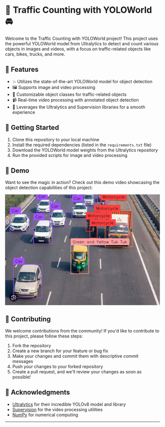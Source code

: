 # 🚀 Traffic Counting with YOLOWorld 🚘

Welcome to the Traffic Counting with YOLOWorld project! This project uses the powerful YOLOWorld model from Ultralytics to detect and count various objects in images and videos, with a focus on traffic-related objects like cars, bikes, trucks, and more.

## 🌟 Features

- 💥 Utilizes the state-of-the-art YOLOWorld model for object detection
- 🖼️ Supports image and video processing
- 🚗 Customizable object classes for traffic-related objects
- 📹 Real-time video processing with annotated object detection
- 🚀 Leverages the Ultralytics and Supervision libraries for a smooth experience

## 🚀 Getting Started

1. Clone this repository to your local machine
2. Install the required dependencies (listed in the `requirements.txt` file)
3. Download the YOLOWorld model weights from the Ultralytics repository
4. Run the provided scripts for image and video processing

## 🎥 Demo

Want to see the magic in action? Check out this demo video showcasing the object detection capabilities of this project:

![Traffic Counting Demo](YOLO.jpeg)

## 🤖 Contributing

We welcome contributions from the community! If you'd like to contribute to this project, please follow these steps:

1. Fork the repository
2. Create a new branch for your feature or bug fix
3. Make your changes and commit them with descriptive commit messages
4. Push your changes to your forked repository
5. Create a pull request, and we'll review your changes as soon as possible!

## 🙏 Acknowledgments

- [Ultralytics](https://github.com/ultralytics/ultralytics) for their incredible YOLOv8 model and library
- [Supervision](https://github.com/ultralytics/supervision) for the video processing utilities
- [NumPy](https://numpy.org/) for numerical computing

---
